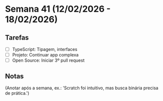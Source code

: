 # Semana 41 (12/02/2026 - 18/02/2026)

## Tarefas
- [ ] TypeScript: Tipagem, interfaces
- [ ] Projeto: Continuar app complexa
- [ ] Open Source: Iniciar 3º pull request

## Notas
(Anotar após a semana, ex.: 'Scratch foi intuitivo, mas busca binária precisa de prática.')